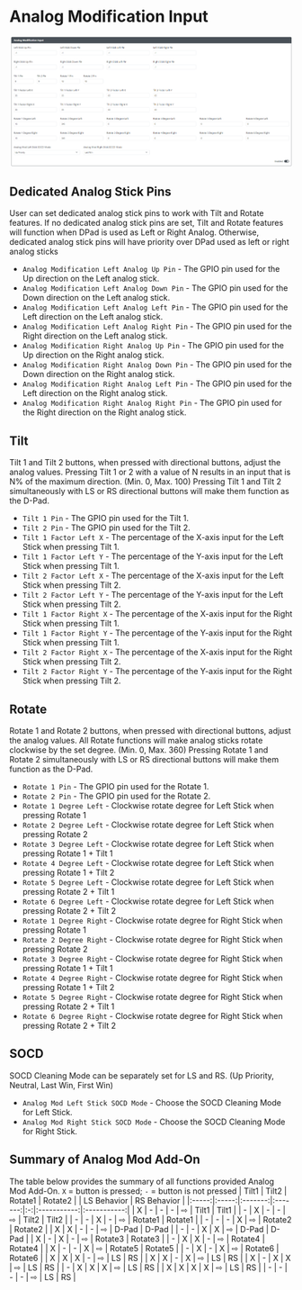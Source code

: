 # Analog Modification Input

![GP2040-CE Configuration - Add-Ons Tilt Input](../assets/images/gpc-add-ons-analogmod.png)

## Dedicated Analog Stick Pins
User can set dedicated analog stick pins to work with Tilt and Rotate features.
If no dedicated analog stick pins are set, Tilt and Rotate features will function when DPad is used as Left or Right Analog.
Otherwise, dedicated analog stick pins will have priority over DPad used as left or right analog sticks
* `Analog Modification Left Analog Up Pin` - The GPIO pin used for the Up direction on the Left analog stick.
* `Analog Modification Left Analog Down Pin` - The GPIO pin used for the Down direction on the Left analog stick.
* `Analog Modification Left Analog Left Pin` - The GPIO pin used for the Left direction on the Left analog stick.
* `Analog Modification Left Analog Right Pin` - The GPIO pin used for the Right direction on the Left analog stick.
* `Analog Modification Right Analog Up Pin` - The GPIO pin used for the Up direction on the Right analog stick.
* `Analog Modification Right Analog Down Pin` - The GPIO pin used for the Down direction on the Right analog stick.
* `Analog Modification Right Analog Left Pin` - The GPIO pin used for the Left direction on the Right analog stick.
* `Analog Modification Right Analog Right Pin` - The GPIO pin used for the Right direction on the Right analog stick.

## Tilt
Tilt 1 and Tilt 2 buttons, when pressed with directional buttons, adjust the analog values.
Pressing Tilt 1 or 2 with a value of N results in an input that is N% of the maximum direction. (Min. 0, Max. 100)
Pressing Tilt 1 and Tilt 2 simultaneously with LS or RS directional buttons will make them function as the D-Pad.

* `Tilt 1 Pin` - The GPIO pin used for the Tilt 1.
* `Tilt 2 Pin` - The GPIO pin used for the Tilt 2.
* `Tilt 1 Factor Left X` - The percentage of the X-axis input for the Left Stick when pressing Tilt 1.
* `Tilt 1 Factor Left Y` - The percentage of the Y-axis input for the Left Stick when pressing Tilt 1.
* `Tilt 2 Factor Left X` - The percentage of the X-axis input for the Left Stick when pressing Tilt 2.
* `Tilt 2 Factor Left Y` - The percentage of the Y-axis input for the Left Stick when pressing Tilt 2.
* `Tilt 1 Factor Right X` - The percentage of the X-axis input for the Right Stick when pressing Tilt 1.
* `Tilt 1 Factor Right Y` - The percentage of the Y-axis input for the Right Stick when pressing Tilt 1.
* `Tilt 2 Factor Right X` - The percentage of the X-axis input for the Right Stick when pressing Tilt 2.
* `Tilt 2 Factor Right Y` - The percentage of the Y-axis input for the Right Stick when pressing Tilt 2.

## Rotate
Rotate 1 and Rotate 2 buttons, when pressed with directional buttons, adjust the analog values.
All Rotate functions will make analog sticks rotate clockwise by the set degree. (Min. 0, Max. 360)
Pressing Rotate 1 and Rotate 2 simultaneously with LS or RS directional buttons will make them function as the D-Pad.
* `Rotate 1 Pin` - The GPIO pin used for the Rotate 1.
* `Rotate 2 Pin` - The GPIO pin used for the Rotate 2.
* `Rotate 1 Degree Left` - Clockwise rotate degree for Left Stick when pressing Rotate 1
* `Rotate 2 Degree Left` - Clockwise rotate degree for Left Stick when pressing Rotate 2
* `Rotate 3 Degree Left` - Clockwise rotate degree for Left Stick when pressing Rotate 1 + Tilt 1
* `Rotate 4 Degree Left` - Clockwise rotate degree for Left Stick when pressing Rotate 1 + Tilt 2
* `Rotate 5 Degree Left` - Clockwise rotate degree for Left Stick when pressing Rotate 2 + Tilt 1
* `Rotate 6 Degree Left` - Clockwise rotate degree for Left Stick when pressing Rotate 2 + Tilt 2
* `Rotate 1 Degree Right` - Clockwise rotate degree for Right Stick when pressing Rotate 1
* `Rotate 2 Degree Right` - Clockwise rotate degree for Right Stick when pressing Rotate 2
* `Rotate 3 Degree Right` - Clockwise rotate degree for Right Stick when pressing Rotate 1 + Tilt 1
* `Rotate 4 Degree Right` - Clockwise rotate degree for Right Stick when pressing Rotate 1 + Tilt 2
* `Rotate 5 Degree Right` - Clockwise rotate degree for Right Stick when pressing Rotate 2 + Tilt 1
* `Rotate 6 Degree Right` - Clockwise rotate degree for Right Stick when pressing Rotate 2 + Tilt 2

## SOCD
SOCD Cleaning Mode can be separately set for LS and RS. (Up Priority, Neutral, Last Win, First Win)
* `Analog Mod Left Stick SOCD Mode` - Choose the SOCD Cleaning Mode for Left Stick.
* `Analog Mod Right Stick SOCD Mode` - Choose the SOCD Cleaning Mode for Right Stick.

## Summary of Analog Mod Add-On
The table below provides the summary of all functions provided Analog Mod Add-On. 
`X` = button is pressed; `-` = button is not pressed
| Tilt1 | Tilt2 | Rotate1 | Rotate2 |   | LS Behavior | RS Behavior |
|:-----:|:-----:|:-------:|:-------:|:-:|:-----------:|:-----------:|
|   X   |   -   |    -    |    -    | ⇨ |    Tilt1    |    Tilt1    |
|   -   |   X   |    -    |    -    | ⇨ |    Tilt2    |    Tilt2    |
|   -   |   -   |    X    |    -    | ⇨ |   Rotate1   |   Rotate1   |
|   -   |   -   |    -    |    X    | ⇨ |   Rotate2   |   Rotate2   |
|   X   |   X   |    -    |    -    | ⇨ |    D-Pad    |    D-Pad    |
|   -   |   -   |    X    |    X    | ⇨ |    D-Pad    |    D-Pad    |
|   X   |   -   |    X    |    -    | ⇨ |   Rotate3   |   Rotate3   |
|   -   |   X   |    X    |    -    | ⇨ |   Rotate4   |   Rotate4   |
|   X   |   -   |    -    |    X    | ⇨ |   Rotate5   |   Rotate5   |
|   -   |   X   |    -    |    X    | ⇨ |   Rotate6   |   Rotate6   |
|   X   |   X   |    X    |    -    | ⇨ |      LS     |      RS     |
|   X   |   X   |    -    |    X    | ⇨ |      LS     |      RS     |
|   X   |   -   |    X    |    X    | ⇨ |      LS     |      RS     |
|   -   |   X   |    X    |    X    | ⇨ |      LS     |      RS     |
|   X   |   X   |    X    |    X    | ⇨ |      LS     |      RS     |
|   -   |   -   |    -    |    -    | ⇨ |      LS     |      RS     |
